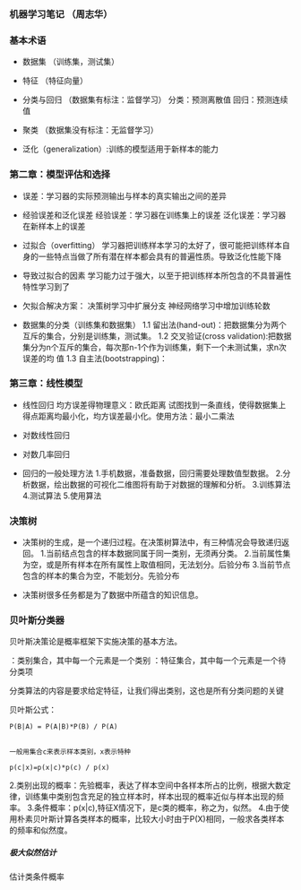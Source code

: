 ### 机器学习笔记 （周志华）

### 基本术语

- 数据集 （训练集，测试集）

- 特征 （特征向量）
 
 - 分类与回归 （数据集有标注：监督学习）
    分类：预测离散值
    回归：预测连续值

- 聚类 （数据集没有标注：无监督学习）

- 泛化（generalization）:训练的模型适用于新样本的能力

### 第二章：模型评估和选择

- 误差：学习器的实际预测输出与样本的真实输出之间的差异

- 经验误差和泛化误差
    经验误差：学习器在训练集上的误差
    泛化误差：学习器在新样本上的误差

- 过拟合（overfitting）
    学习器把训练样本学习的太好了，很可能把训练样本自身的一些特点当做了所有潜在样本都会具有的普遍性质。导致泛化性能下降

- 导致过拟合的因素
    学习能力过于强大，以至于把训练样本所包含的不具普遍性特性学习到了

- 欠拟合解决方案：
    决策树学习中扩展分支
    神经网络学习中增加训练轮数

- 数据集的分类（训练集和数据集）
    1.1 留出法(hand-out)：把数据集分为两个互斥的集合，分别是训练集，测试集。
    1.2 交叉验证(cross validation):把数据集分为n个互斥的集合，每次那n-1个作为训练集，剩下一个未测试集，求n次误差的均     值
    1.3 自主法(bootstrapping)：

### 第三章：线性模型
  
- 线性回归
    均方误差得物理意义：欧氏距离 
    试图找到一条直线，使得数据集上得点距离均最小化，均方误差最小化。使用方法：最小二乘法

- 对数线性回归

- 对数几率回归

- 回归的一般处理方法
1.手机数据，准备数据，回归需要处理数值型数据。
2.分析数据，绘出数据的可视化二维图将有助于对数据的理解和分析。
3.训练算法
4.测试算法
5.使用算法


### 决策树

- 决策树的生成，是一个递归过程。在决策树算法中，有三种情况会导致递归返回。
    1.当前结点包含的样本数据同属于同一类别，无须再分类。
    2.当前属性集为空，或是所有样本在所有属性上取值相同，无法划分。后验分布
    3.当前节点包含的样本的集合为空，不能划分。先验分布

- 决策树很多任务都是为了数据中所蕴含的知识信息。


### 贝叶斯分类器

贝叶斯决策论是概率框架下实施决策的基本方法。

：类别集合，其中每一个元素是一个类别
：特征集合，其中每一个元素是一个待分类项

分类算法的内容是要求给定特征，让我们得出类别，这也是所有分类问题的关键

贝叶斯公式：
```
P(B|A) = P(A|B)*P(B) / P(A)


一般用集合c来表示样本类别，x表示特种

p(c|x)=p(x|c)*p(c) / p(x)
```


2.类别出现的概率：先验概率，表达了样本空间中各样本所占的比例，根据大数定律，训练集中类别包含充足的独立样本时，样本出现的概率近似与样本出现的频率。
3.条件概率：p(x|c),特征X情况下，是c类的概率，称之为，似然。
4.由于使用朴素贝叶斯计算各类样本的概率，比较大小时由于P(X)相同，一般求各类样本的频率和似然度。

##### 极大似然估计

估计类条件概率